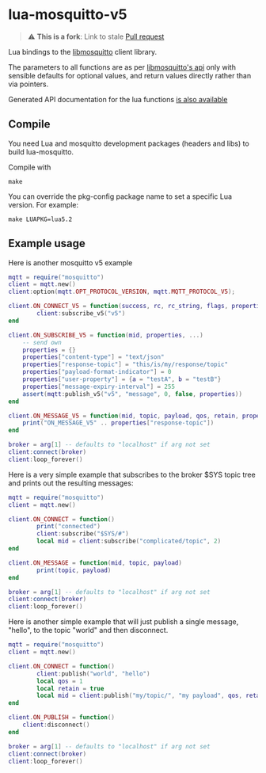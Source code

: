 lua-mosquitto-v5
================

> :warning: **This is a fork**: Link to stale [Pull request](https://github.com/flukso/lua-mosquitto/pull/33)

Lua bindings to the [libmosquitto](http://www.mosquitto.org/) client library.

The parameters to all functions are as per [libmosquitto's api](http://mosquitto.org/api)
only with sensible defaults for optional values, and return values directly
rather than via pointers.

Generated API documentation for the lua functions [is also available](docs/)

Compile
-------
You need Lua and mosquitto development packages (headers and libs) to
build lua-mosquitto.

Compile with

    make

You can override the pkg-config package name to set a specific Lua version.
For example:

    make LUAPKG=lua5.2

Example usage
-------------

Here is another mosquitto v5 example

```Lua
mqtt = require("mosquitto")
client = mqtt.new()
client:option(mqtt.OPT_PROTOCOL_VERSION, mqtt.MQTT_PROTOCOL_V5);

client.ON_CONNECT_V5 = function(success, rc, rc_string, flags, properties)
        client:subscribe_v5("v5")
end

client.ON_SUBSCRIBE_V5 = function(mid, properties, ...)
	-- send own
	properties = {}
	properties["content-type"] = "text/json"
	properties["response-topic"] = "this/is/my/response/topic"
	properties["payload-format-indicator"] = 0
	properties["user-property"] = {a = "testA", b = "testB"}
	properties["message-expiry-interval"] = 255
	assert(mqtt:publish_v5("v5", "message", 0, false, properties))
end

client.ON_MESSAGE_V5 = function(mid, topic, payload, qos, retain, properties)
	print("ON_MESSAGE_V5" .. properties["response-topic"]) 
end

broker = arg[1] -- defaults to "localhost" if arg not set
client:connect(broker)
client:loop_forever()
```


Here is a very simple example that subscribes to the broker $SYS topic tree
and prints out the resulting messages:

```Lua
mqtt = require("mosquitto")
client = mqtt.new()

client.ON_CONNECT = function()
        print("connected")
        client:subscribe("$SYS/#")
        local mid = client:subscribe("complicated/topic", 2)
end

client.ON_MESSAGE = function(mid, topic, payload)
        print(topic, payload)
end

broker = arg[1] -- defaults to "localhost" if arg not set
client:connect(broker)
client:loop_forever()
```

Here is another simple example that will just publish a single message,
"hello", to the topic "world" and then disconnect.

```Lua
mqtt = require("mosquitto")
client = mqtt.new()

client.ON_CONNECT = function()
        client:publish("world", "hello")
        local qos = 1
        local retain = true
        local mid = client:publish("my/topic/", "my payload", qos, retain)
end

client.ON_PUBLISH = function()
	client:disconnect()
end

broker = arg[1] -- defaults to "localhost" if arg not set
client:connect(broker)
client:loop_forever()
```

